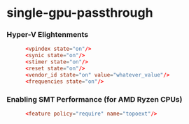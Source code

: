 # single-gpu-passthrough

### Hyper-V Elightenments
```conf
      <vpindex state="on"/>
      <synic state="on"/>
      <stimer state="on"/>
      <reset state="on"/>
      <vendor_id state="on" value="whatever_value"/>
      <frequencies state="on"/>
```

### Enabling SMT Performance (for AMD Ryzen CPUs)
```conf
      <feature policy="require" name="topoext"/>
```
